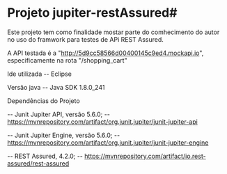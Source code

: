# Projeto jupiter-restAssured#
Este projeto tem como finalidade mostar parte do comhecimento do autor no uso do framwork para testes de APi REST Assured.

A API testada é a "http://5d9cc58566d00400145c9ed4.mockapi.io", especificamente na rota "/shopping_cart"

Ide utilizada
-- Eclipse

Versão java 
-- Java SDK 1.8.0_241

Dependências do Projeto

-- Junit Jupiter API, versão 5.6.0;
-- https://mvnrepository.com/artifact/org.junit.jupiter/junit-jupiter-api
	
-- Junit Jupiter Engine, versão 5.6.0;
-- https://mvnrepository.com/artifact/org.junit.jupiter/junit-jupiter-engine 

-- REST Assured, 4.2.0;
-- https://mvnrepository.com/artifact/io.rest-assured/rest-assured


		
